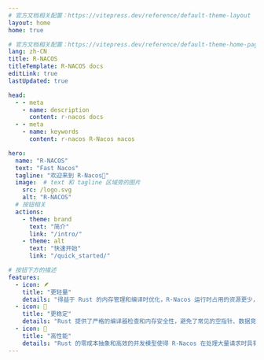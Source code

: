 ```yaml
---
# 官方文档相关配置：https://vitepress.dev/reference/default-theme-layout
layout: home
home: true

# 官方文档相关配置：https://vitepress.dev/reference/default-theme-home-page
lang: zh-CN
title: R-NACOS
titleTemplate: R-NACOS docs
editLink: true
lastUpdated: true

head:
  - - meta
    - name: description
      content: r-nacos docs
  - - meta
    - name: keywords
      content: r-nacos R-Nacos nacos

hero:
  name: "R-NACOS"
  text: "Fast Nacos"
  tagline: "欢迎来到 R-Nacos🎉"
  image:  # text 和 tagline 区域旁的图片
    src: /logo.svg
    alt: "R-NACOS"  
  # 按钮相关
  actions:
    - theme: brand
      text: "简介"
      link: "/intro/"  
    - theme: alt
      text: "快速开始"
      link: "/quick_started/"

# 按钮下方的描述
features:
  - icon: 🪶
    title: "更轻量"
    details: "得益于 Rust 的内存管理和编译时优化，R-Nacos 运行时占用的资源更少，二进制文件更小，适合资源受限的环境。"
  - icon: 🧱
    title: "更稳定"
    details: "Rust 提供了严格的编译器检查和内存安全性，避免了常见的空指针、数据竞争等问题，从而提升了系统的稳定性和可靠性。"
  - icon: 🚀
    title: "高性能"
    details: "Rust 的零成本抽象和高效的并发模型使得 R-Nacos 在处理大量请求时具有更高的性能表现，能够更快地响应和处理服务注册、发现等任务。"
---
```


